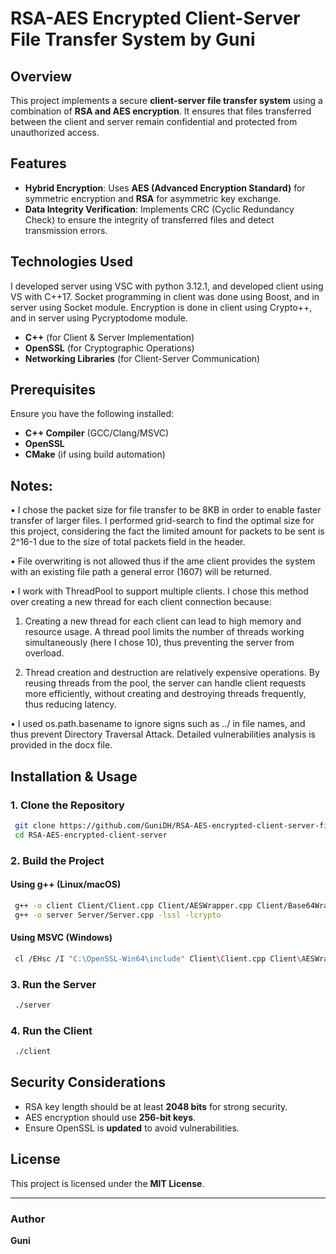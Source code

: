 # RSA-AES Encrypted Client-Server File Transfer System by Guni

## Overview

This project implements a secure **client-server file transfer system** using a combination of **RSA and AES encryption**. It ensures that files transferred between the client and server remain confidential and protected from unauthorized access.

## Features

- **Hybrid Encryption**: Uses **AES (Advanced Encryption Standard)** for symmetric encryption and **RSA** for asymmetric key exchange.
- **Data Integrity Verification**: Implements CRC (Cyclic Redundancy Check) to ensure the integrity of transferred files and detect transmission errors.

## Technologies Used

I developed server using VSC with python 3.12.1, and developed client using VS with C++17. Socket programming in client was done using Boost, and in server using Socket module. Encryption is done in client using Crypto++, and in server using Pycryptodome module.
- **C++** (for Client & Server Implementation)
- **OpenSSL** (for Cryptographic Operations)
- **Networking Libraries** (for Client-Server Communication)

## Prerequisites

Ensure you have the following installed:

- **C++ Compiler** (GCC/Clang/MSVC)
- **OpenSSL**
- **CMake** (if using build automation)

## Notes:
• I chose the packet size for file transfer to be 8KB in order to enable faster transfer of larger files. I performed grid-search to find the optimal size for this project,
considering the fact the limited amount for packets to be sent is 2^16-1 due to the size of total packets field in the header.

• File overwriting is not allowed thus if the ame client
provides the system with an existing file path a general error (1607) will be returned.

• I work with ThreadPool to support multiple clients.
I chose this method over creating a new thread for each client connection because:

1. Creating a new thread for each client can lead to high memory and resource usage.
 A thread pool limits the number of threads working simultaneously (here I chose 10), thus preventing the server from overload.

2. Thread creation and destruction are relatively expensive operations. By reusing threads from the pool, the server can
 handle client requests more efficiently, without creating and destroying threads frequently, thus reducing latency. 

• I used os.path.basename to ignore signs such as ../ in file names,
and thus prevent Directory Traversal Attack.
Detailed vulnerabilities analysis is provided in the docx file.

## Installation & Usage

### 1. Clone the Repository

```sh
 git clone https://github.com/GuniDH/RSA-AES-encrypted-client-server-file-transfer-system.git
 cd RSA-AES-encrypted-client-server
```

### 2. Build the Project

#### Using g++ (Linux/macOS)

```sh
 g++ -o client Client/Client.cpp Client/AESWrapper.cpp Client/Base64Wrapper.cpp -lssl -lcrypto
 g++ -o server Server/Server.cpp -lssl -lcrypto
```

#### Using MSVC (Windows)

```sh
 cl /EHsc /I "C:\OpenSSL-Win64\include" Client\Client.cpp Client\AESWrapper.cpp Client\Base64Wrapper.cpp /link /LIBPATH:"C:\OpenSSL-Win64\lib" libssl.lib libcrypto.lib
```

### 3. Run the Server

```sh
 ./server
```

### 4. Run the Client

```sh
 ./client
```

## Security Considerations

- RSA key length should be at least **2048 bits** for strong security.
- AES encryption should use **256-bit keys**.
- Ensure OpenSSL is **updated** to avoid vulnerabilities.

## License

This project is licensed under the **MIT License**.

---

### Author

**Guni**
